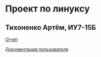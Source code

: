 # Проект по линуксу

## Тихоненко Артём, ИУ7-15Б

[Отчёт](./otchet.md)

[Документация пользователя](./documentation.md)
